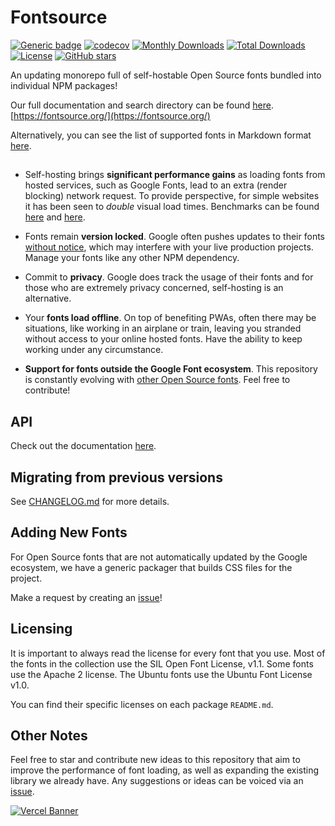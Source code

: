 # Fontsource

[![Generic badge](https://img.shields.io/badge/fontsource-passing-brightgreen)](https://github.com/fontsource/fontsource) [![codecov](https://codecov.io/gh/fontsource/fontsource/branch/main/graph/badge.svg?token=QEJJF3SE62)](https://codecov.io/gh/fontsource/fontsource) [![Monthly Downloads](https://img.shields.io/endpoint?url=https%3A%2F%2Fraw.githubusercontent.com%2Ffontsource%2Fdownload-stat-aggregator%2Fmaster%2Fdata%2FbadgeMonth.json)](https://github.com/fontsource/download-stat-aggregator) [![Total Downloads](https://img.shields.io/endpoint?url=https%3A%2F%2Fraw.githubusercontent.com%2Ffontsource%2Fdownload-stat-aggregator%2Fmaster%2Fdata%2FbadgeTotal.json)](https://github.com/fontsource/download-stat-aggregator) [![License](https://badgen.net/badge/license/MIT/green)](https://github.com/fontsource/fontsource/blob/main/LICENSE) [![GitHub stars](https://img.shields.io/github/stars/fontsource/fontsource.svg?style=social&label=Star)](https://github.com/fontsource/fontsource/stargazers)

An updating monorepo full of self-hostable Open Source fonts bundled into individual NPM packages!

Our full documentation and search directory can be found [here](https://fontsource.org/).
[https://fontsource.org/](https://fontsource.org/)

Alternatively, you can see the list of supported fonts in Markdown format [here](https://github.com/fontsource/fontsource/blob/main/FONTLIST.md).

##

- Self-hosting brings **significant performance gains** as loading fonts from hosted services, such as Google Fonts, lead to an extra (render blocking) network request. To provide perspective, for simple websites it has been seen to _double_ visual load times.
  Benchmarks can be found [here](https://github.com/HTTPArchive/almanac.httparchive.org/pull/607) and [here](https://github.com/reactiflux/reactiflux.com/pull/21).

- Fonts remain **version locked**. Google often pushes updates to their fonts [without notice](https://github.com/google/fonts/issues/1307), which may interfere with your live production projects. Manage your fonts like any other NPM dependency.

- Commit to **privacy**. Google does track the usage of their fonts and for those who are extremely privacy concerned, self-hosting is an alternative.

- Your **fonts load offline**. On top of benefiting PWAs, often there may be situations, like working in an airplane or train, leaving you stranded without access to your online hosted fonts. Have the ability to keep working under any circumstance.

- **Support for fonts outside the Google Font ecosystem**. This repository is constantly evolving with [other Open Source fonts](https://github.com/fontsource/fontsource/blob/main/FONTLIST.md). Feel free to contribute!

## API

Check out the documentation [here](https://fontsource.org/docs/api/introduction).
## Migrating from previous versions

See [CHANGELOG.md](https://github.com/fontsource/fontsource/blob/main/CHANGELOG.md) for more details.

## Adding New Fonts

For Open Source fonts that are not automatically updated by the Google ecosystem, we have a generic packager that builds CSS files for the project.

Make a request by creating an [issue](https://github.com/fontsource/fontsource/issues)!

## Licensing

It is important to always read the license for every font that you use.
Most of the fonts in the collection use the SIL Open Font License, v1.1. Some fonts use the Apache 2 license. The Ubuntu fonts use the Ubuntu Font License v1.0.

You can find their specific licenses on each package `README.md`.

## Other Notes

Feel free to star and contribute new ideas to this repository that aim to improve the performance of font loading, as well as expanding the existing library we already have. Any suggestions or ideas can be voiced via an [issue](https://github.com/fontsource/fontsource/issues).

[![Vercel Banner](https://www.datocms-assets.com/31049/1618983297-powered-by-vercel.svg)](https://vercel.com/?utm_source=fontsource&utm_campaign=oss)
